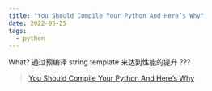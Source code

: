 ```yaml
---
title: "You Should Compile Your Python And Here’s Why"
date: 2022-05-25
tags:
  - python
---
```


What? 通过预编译 string template 来达到性能的提升 ???

> [You Should Compile Your Python And Here’s Why](https://glyph.twistedmatrix.com/2022/04/you-should-compile-your-python-and-heres-why.html)
